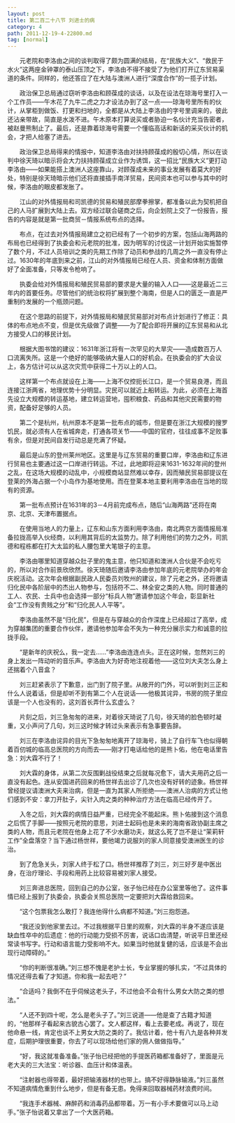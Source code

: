 ```yaml
---
layout: post
title: 第二百二十八节 刘进士的病
category: 4
path: 2011-12-19-4-22800.md
tag: [normal]
---
```


　　元老院和李洛由之间的谈判取得了颇为圆满的结局，在“民族大义”、“救民于水火”这两座金钟罩的泰山压顶之下，李洛由不得不接受了为他们打开辽东贸易渠道的条件。同样的，他还答应了在大陆与澳洲人进行“深度合作”的一揽子计划。

　　政治保卫总局通过窃听李洛由和顾葆成的谈话，以及在设法在琼海号里打入一个工作员——午木花了九牛二虎之力才设法办到了这一点——琼海号里所有的伙计，从掌柜到做饭、打更和扫地的，全都是从大陆上李洛由的字号里调来的，彼此还沾亲带故，简直是水泼不进。午木原本打算说买或者胁迫一名伙计充当告密者，被赵曼熊制止了。最后，还是靠着琼海号需要一个懂临高话和新话的采买伙计的机会，才把人给塞了进去。

　　政治保卫总局得来的情报中，知道李洛由对扶持顾葆成的殷切心情，所以在谈判中徐天琦以暗示将会大力扶持顾葆成立业作为诱饵，这一招比“民族大义”更打动李洛由——如果能搭上澳洲人这座靠山，对顾葆成未来的事业发展有着莫大的好处，特别是徐天琦暗示他们还将直接插手南洋贸易，民间资本也可以参与其中的时候，李洛由的眼皮都发胀了。

　　江山的对外情报局和司凯德的贸易和殖民部摩拳擦掌，都准备以此为契机把自己的人马扩展到大陆上去。双方经过联合磋商之后，向企划院上交了一份报告，报告的内容是就是第一批商贸－情报系统布点的选择。

　　布点，在过去对外情报局建立之初已经有了一个初步的方案，包括山海两路的布局也已经得到了执委会和元老院的批准，因为明军的讨伐这一计划开始实施暂停了数个月，不过人员培训之类的先期工作除了动员和参战的几周之外一直没有停止过。1630年的年底到来之前，江山的对外情报局已经在人员、资金和体制方面做好了全面准备，只等发令枪响了。

　　执委会给对外情报局和殖民贸易部的要求是大量的输入人口——这是最近二三年内的首要任务。尽管他们的统治权将扩展到整个海南，但是人口的匮乏一直是严重制约发展的一个瓶颈问题。

　　在这个思路的前提下，对外情报局和殖民贸易部对对布点计划进行了修正：具体的布点地点不变，但是优先级做了调整——为了配合即将开展的辽东贸易和从北方接受人口的移民计划。

　　根据大图书馆的建议：1631年浙江将有一次罕见的大旱灾——造成数百万人口流离失所。这是一个绝好的能够吸纳大量人口的好机会。在执委会的扩大会议上，各方估计可以从这次灾荒中获得二十万以上的人口。

　　这样第一个布点就设在上海——上海不仅控扼长江口，是一个贸易良港，而且连接江浙两省，地理优势十分明显。灾民可以就近上船转运。为此，必须在上海首先设立大规模的转运基地，建立转运营地，囤积粮食、药品和其他灾民需要的物资，配备好足够的人员。

　　第二个是杭州，杭州原本不是第一批布点的城市，但是要在浙江大规模的搜罗饥民，就必须有人在省城奔走，打通各项关节——中国的官府，往往成事不足败事有余，但是对民间自发行动总是充满了怀疑。

　　最后是山东的登州莱州地区。这里是与辽东贸易的重要口岸，李洛由和辽东进行贸易也主要通过这一口岸进行转运。不过，此地即将迎来1631-1632年间的登州之乱，在这场大规模的动乱中，小规模商站显然难以幸存，因而殖民贸易部提议在登莱的外海占据一个小岛作为基地使用。而在登莱本地主要利用李洛由在当地的现有的资源。

　　第一批布点预计在1631年的3－4月前完成布点，随后“山海两路”还将在南京、北京、天津布置据点。

　　在使用当地人的力量上，辽东和山东方面利用李洛由，南北两京方面情报局准备拉拢高举入伙经商，以利用其背后的太监势力。除了利用他们的势力之外，司凯德和程栋都在打大太监的私人腰包里大笔银子的主意。

　　李洛由哪里知道穿越众肚子里的鬼主意，他只知道和澳洲人合伙是不会吃亏的，所以对合作前景欣欣然。徐天琦随后邀请李洛由参加年底的元老院举办的年会庆祝活动。这次年会根据副民政人民委员刘牧州的建议，除了元老之外，还将邀请归化民中各阶层中的杰出人物参与，包括符不二、林全安之类的人物。同时普通的工人、农民、士兵中也会选择一部分“标兵人物”邀请参加这个年会，彰显新社会“工作没有贵贱之分”和“归化民人人平等”。

　　李洛由虽然不是“归化民”，但是在与穿越众的合作深度上已经超过了高举，成为穿越集团的重要合作伙伴，邀请他参加年会不失为一种充分展示实力和诚意的拉拢手段。

　　“是新年的庆祝么，我一定去……”李洛由连连点头。正在这时候，忽然刘三的身上发出一阵动听的音乐声。李洛由大为好奇地注视着他——这位刘大夫怎么身上还揣着个八音盒？

　　刘三赶紧表示了下歉意，出门到了院子里。从敞开的门外，可以听到刘三正和什么人说着话，但是却听不到有第二个人在说话——他极其诧异，书房的院子里应该是一个人也没有的，这刘首长弄什么玄虚么？

　　片刻之后，刘三急匆匆的进来，对着徐天琦说了几句，徐天琦的脸色顿时凝重，又小声问了几句，刘三这时候才转过头来表示有急事要告辞。

　　刘三在李洛由诧异的目光下急匆匆地离开了琼海号，骑上了自行车飞也似得朝着百仞城的临高总医院的方向而去——刚才打电话给他的是熊卜佑，他在电话里告急：刘大霖不行了！

　　刘大霖的身体，从第二次反围剿战役结束之后就每况愈下，请大夫用药之后一直没有起色。连从安国进药回来的杨世祥去出诊了几次也没有好转的迹象。杨世祥曾经提议请澳洲大夫来治病，但是一直为其家人所拒绝——澳洲人治病的方式让他们感到不安：拿刀开肚子，尖针入肉之类的种种治疗方法在临高已经传开了。

　　入冬之后，刘大霖的病情日益严重，已经完全不能起床。熊卜佑接到这个消息之后慌了手脚——按照元老院的意思，刘进士起码也是未来的海南省政协副主席之类的人物，而且元老院在他身上花了不少水磨功夫，就这么死了岂不是让“茉莉轩工作”全盘落空？当下通过杨世祥，要他竭力说服刘的家人同意接受澳洲医生的诊治。

　　到了危急关头，刘家人终于松了口。杨世祥推荐了刘三，刘三好歹是中医出身，在治疗理论、手段和用药上比较容易被刘家人接受。

　　刘三奔进总医院，回到自己的办公室，张子怡已经在办公室里等他了。这件事情已经上报到了执委会，执委会关照总医院一定要把刘大霖给救回来。

　　“这个包票我怎么敢打？我连他得什么病都不知道。”刘三抱怨道。

　　“我还没到他家里去过。不过我根据平日里的观察，刘大霖的半身不遂应该是缺血性卒中的后遗症：他的行动能力受损不厉害，说话口齿清楚，听说平日里还经常读书写字。行动和语言能力受影响不大。如果当时他就复健的话，应该是不会出现行动障碍的。”

　　“你的判断很准确。”刘三想不愧是老护士长，专业掌握的够扎实，“不过具体的情况还得去看了才知道。你和我一起去吧？”

　　“合适吗？我倒不在乎伺候这老头子，不过他会不会有什么男女大防之类的想法。”

　　“人还不到四十呢，怎么是老头子了。”刘三说道——他是查了古籍才知道的，“他那样子看起来古貌古心罢了。文人都这样，看上去要老成。再说了，现在他命悬一线，肯定也谈不上男女大防之类的了。我估计着，他十有八九是各种并发症，后期护理很重要，你去了可以现场给他们家的佣人做做指导。”

　　“好，我这就准备准备。”张子怡已经把他的手提医药箱都准备好了，里面是元老大夫的三大法宝：听诊器、血压计和体温表。

　　“注射器也得带着，最好把输液器材的也带上。搞不好得静脉输液。”刘三虽然不知道病情危重到什么地步，但是有备无患。免得来回取器械药材浪费时间。

　　“我连手术器械、麻醉药和消毒药品都带着。万一有小手术要做可以马上动手。”张子怡说着又拿出了一个大医药箱。

